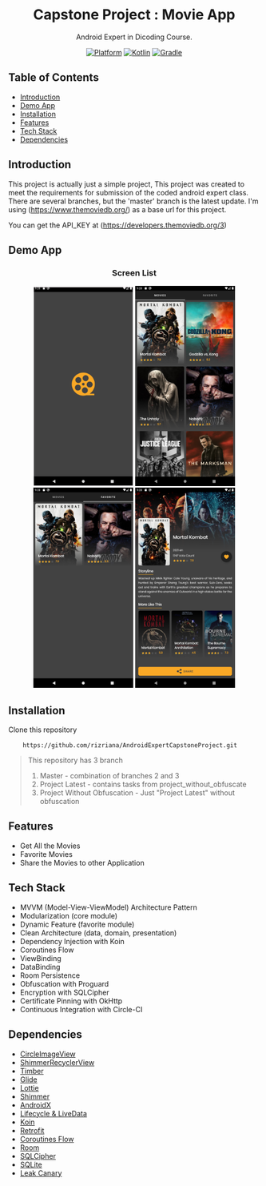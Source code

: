 <h1 align="center">
  Capstone Project : Movie App
</h1>
<p align="center">
  Android Expert in Dicoding Course.
</p>
<p align="center">
  <a href="http://developer.android.com/index.html"><img alt="Platform" src="https://img.shields.io/badge/platform-Android-green"></a>
  <a href="http://kotlinlang.org"><img alt="Kotlin" src="https://img.shields.io/badge/kotlin-1.4.32-blue"></a>
  <a href="https://developer.android.com/studio/releases/gradle-plugin"><img alt="Gradle" src="https://img.shields.io/badge/gradle-4.1.3-yellow"></a>
</p>

## Table of Contents
- [Introduction](#Introduction)
- [Demo App](#Demo-App)
- [Installation](#Installation)
- [Features](#Features)
- [Tech Stack](#Tech-Stack)
- [Dependencies](#Dependencies)

## Introduction

This project is actually just a simple project, This project was created to meet the requirements for submission of the coded android expert class.
There are several branches, but the 'master' branch is the latest update. I'm using (https://www.themoviedb.org/) as a base url for this project.

You can get the API_KEY at (https://developers.themoviedb.org/3)

## Demo App
<h3 align="center"> Screen List </h3>
<p align="center">
  <img src="asset/SplashScreen.png"
       width="200" />
  <img src="asset/MainScreen.png"
       width="200"/>
  <img src="asset/FavoriteScreen.png"
       width="200"/>
  <img src="asset/DetailScreen.png"
       width="200"/>
</p>

## Installation 
Clone this repository    
```
    https://github.com/rizriana/AndroidExpertCapstoneProject.git
```    
> This repository has 3 branch
> 1. Master - combination of branches 2 and 3
> 2. Project Latest - contains tasks from project_without_obfuscate
> 3. Project Without Obfuscation - Just "Project Latest" without obfuscation

## Features
- Get All the Movies
- Favorite Movies
- Share the Movies to other Application

## Tech Stack
- MVVM (Model-View-ViewModel) Architecture Pattern
- Modularization (core module)
- Dynamic Feature (favorite module)
- Clean Architecture (data, domain, presentation)
- Dependency Injection with Koin
- Coroutines Flow
- ViewBinding
- DataBinding
- Room Persistence
- Obfuscation with Proguard
- Encryption with SQLCipher
- Certificate Pinning with OkHttp
- Continuous Integration with Circle-CI

## Dependencies
- [CircleImageView](https://github.com/hdodenhof/CircleImageView)
- [ShimmerRecyclerView](https://github.com/omtodkar/ShimmerRecyclerView)
- [Timber](https://github.com/JakeWharton/timber)
- [Glide](https://github.com/bumptech/glide)
- [Lottie](https://github.com/airbnb/lottie-android)
- [Shimmer](https://github.com/facebook/shimmer-android)
- [AndroidX](https://mvnrepository.com/artifact/androidx)
- [Lifecycle & LiveData](https://developer.android.com/jetpack/androidx/releases/lifecycle)
- [Koin](https://github.com/InsertKoinIO/koin)
- [Retrofit](https://square.github.io/retrofit/)
- [Coroutines Flow](https://developer.android.com/kotlin/flow)
- [Room](https://developer.android.com/training/data-storage/room?gclid=Cj0KCQiA0MD_BRCTARIsADXoopYlw1cozWjwyR-ucLYa-aoqYlZeJmxG34JnhByjApMNwuchOcAzcy0aAgGHEALw_wcB&gclsrc=aw.ds)
- [SQLCipher](https://github.com/sqlcipher/sqlcipher)
- [SQLite](https://developer.android.com/jetpack/androidx/releases/sqlite)
- [Leak Canary](https://github.com/square/leakcanary)
